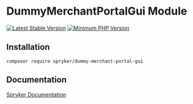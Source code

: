 # DummyMerchantPortalGui Module
[![Latest Stable Version](https://poser.pugx.org/spryker/dummy-merchant-portal-gui/v/stable.svg)](https://packagist.org/packages/spryker/dummy-merchant-portal-gui)
[![Minimum PHP Version](https://img.shields.io/badge/php-%3E%3D%208.1-8892BF.svg)](https://php.net/)

## Installation

```
composer require spryker/dummy-merchant-portal-gui
```

## Documentation

[Spryker Documentation](https://docs.spryker.com)
